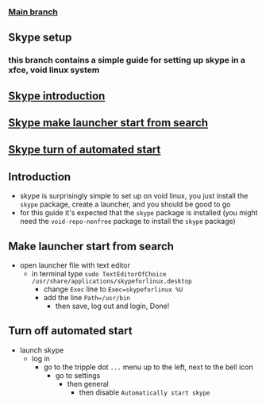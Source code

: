 ### [Main branch](https://github.com/gamingtruble/gamingtruble-s-void-setup/tree/main)

## Skype setup
### this branch contains a simple guide for setting up skype in a xfce, void linux system

## [Skype introduction](#introduction)
## [Skype make launcher start from search](#make-launcher-start-from-search)
## [Skype turn of automated start](#turn-off-automated-start)

## Introduction
* skype is surprisingly simple to set up on void linux, you just install the `skype` package, create a launcher, and you should be good to go
* for this guide it's expected that the `skype` package is installed (you might need the `void-repo-nonfree` package to install the `skype` package)

## Make launcher start from search
* open launcher file with text editor
    * in terminal type `sudo TextEditorOfChoice /usr/share/applications/skypeforlinux.desktop`
        * change `Exec` line to `Exec=skypeforlinux %U`
        * add the line `Path=/usr/bin`
            * then save, log out and login, Done!

## Turn off automated start
* launch skype
    * log in
        * go to the tripple dot `...` menu up to the left, next to the bell icon
            * go to settings
                * then general
                    * then disable `Automatically start skype`
